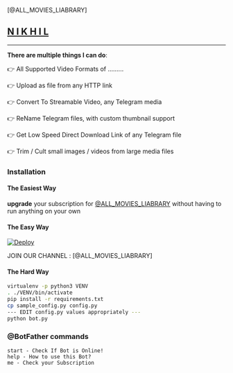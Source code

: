 [@ALL_MOVIES_LIABRARY]
## [N I K H I L](https://telegram.dog/ALL_MOVIES_LIABRARY)
---

**There are multiple things I can do**:

👉 All Supported Video Formats of .........

👉 Upload as file from any HTTP link

👉 Convert To Streamable Video, any Telegram media

👉 ReName Telegram files, with custom thumbnail support

👉 Get Low Speed Direct Download Link of any Telegram file

👉 Trim / Cult small images / videos from large media files

### Installation

#### The Easiest Way

**upgrade** your subscription for [@ALL_MOVIES_LIABRARY](https://telegram.dog/RANAMENGY_BOT) without having to run anything on your own

#### The Easy Way

[![Deploy](https://www.herokucdn.com/deploy/button.svg)](https://heroku.com/deploy)

JOIN OUR CHANNEL : [@ALL_MOVIES_LIABRARY]

#### The Hard Way

```sh
virtualenv -p python3 VENV
. ./VENV/bin/activate
pip install -r requirements.txt
cp sample_config.py config.py
--- EDIT config.py values appropriately ---
python bot.py
```

### @BotFather commands

```
start - Check If Bot is Online!
help - How to use this Bot?
me - Check your Subscription
